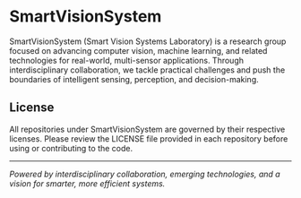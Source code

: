 # SmartVisionSystem

SmartVisionSystem (Smart Vision Systems Laboratory) is a research group focused on advancing computer vision, machine learning, and related technologies for real-world, multi-sensor applications. Through interdisciplinary collaboration, we tackle practical challenges and push the boundaries of intelligent sensing, perception, and decision-making.

## License

All repositories under SmartVisionSystem are governed by their respective licenses. Please review the LICENSE file provided in each repository before using or contributing to the code.

---
*Powered by interdisciplinary collaboration, emerging technologies, and a vision for smarter, more efficient systems.*
